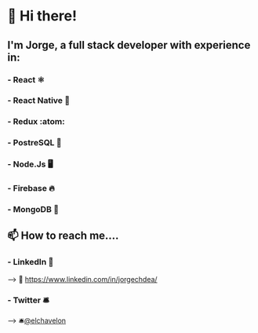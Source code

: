 # 👋 Hi there!


## I'm Jorge, a full stack developer with experience in:

### - React :atom_symbol:
### - React Native :iphone:
### - Redux :atom:
### - PostreSQL :elephant:
### - Node.Js :desktop_computer:
### - Firebase 🔥
### - MongoDB :leaves:


## 📫 How to reach me....
### -  LinkedIn :rocket:
  --> :rocket:  https://www.linkedin.com/in/jorgechdea/
  
 ### - Twitter :bellhop_bell:
  --> :bellhop_bell:[@elchavelon](https://twitter.com/elchavelon "twitter profile")
<!---
jorgechdea/jorgechdea is a ✨ special ✨ repository because its `README.md` (this file) appears on your GitHub profile.
You can click the Preview link to take a look at your changes.
--->
